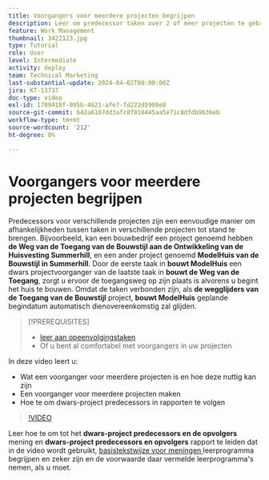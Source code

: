 ```yaml
---
title: Voorgangers voor meerdere projecten begrijpen
description: Leer om predecessor taken over 2 of meer projecten te gebruiken en te houden.
feature: Work Management
thumbnail: 3422123.jpg
type: Tutorial
role: User
level: Intermediate
activity: deploy
team: Technical Marketing
last-substantial-update: 2024-04-02T00:00:00Z
jira: KT-13737
doc-type: video
exl-id: 1789418f-095b-4621-afe7-fd222d5908e8
source-git-commit: 642a6107dd3afc8f010445aa5e71c8dfdb9636eb
workflow-type: tm+mt
source-wordcount: '212'
ht-degree: 0%

---
```


# Voorgangers voor meerdere projecten begrijpen

Predecessors voor verschillende projecten zijn een eenvoudige manier om afhankelijkheden tussen taken in verschillende projecten tot stand te brengen. Bijvoorbeeld, kan een bouwbedrijf een project genoemd hebben **de Weg van de Toegang van de Bouwstijl aan de Ontwikkeling van de Huisvesting Summerhill**, en een ander project genoemd **ModelHuis van de Bouwstijl in Summerhill**. Door de eerste taak in **bouwt ModelHuis** een dwars projectvoorganger van de laatste taak in **bouwt de Weg van de Toegang**, zorgt u ervoor de toegangsweg op zijn plaats is alvorens u begint het huis te bouwen. Omdat de taken verbonden zijn, als **de wegglijders van de Toegang van de Bouwstijl** project, **bouwt ModelHuis** geplande begindatum automatisch dienovereenkomstig zal glijden.

>[!PREREQUISITES]
>
>* [ leer aan opeenvolgingstaken ](https://experienceleague.adobe.com/docs/workfront-learn/tutorials-workfront/manage-work/tasks/learn-to-sequence-tasks.html?lang=en)
>* Of u bent al comfortabel met voorgangers in uw projecten


In deze video leert u:

* Wat een voorganger voor meerdere projecten is en hoe deze nuttig kan zijn
* Een voorganger voor meerdere projecten maken
* Hoe te om dwars-project predecessors in rapporten te volgen

>[!VIDEO](https://video.tv.adobe.com/v/3422123/?quality=12&learn=on)

Leer hoe te om tot het **dwars-project predecessors en de opvolgers** mening en **dwars-project predecessors en opvolgers** rapport te leiden dat in de video wordt gebruikt, [ basistekstwijze voor meningen ](https://experienceleague.adobe.com/docs/workfront-learn/tutorials-workfront/reporting/intermediate-reporting/basic-text-mode-for-views.html?lang=en) leerprogramma begrijpen en zeker zijn en de voorwaarde daar vermelde leerprogramma&#39;s nemen, als u moet.

